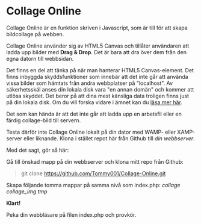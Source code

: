 # Collage Online

Collage Online är en funktion skriven i Javascript, som är till för att skapa bildcollage på webben.

Collage Online använder sig av HTML5 Canvas och tillåter användaren att ladda upp bilder med **Drag & Drop**. Det är bara att dra över dem från den egna datorn till webbsidan.

Det finns en del att tänka på när man hanterar HTML5 Canvas-element. Det finns inbyggda skyddsfunktioner som innebär att det inte går att använda vissa bilder som hämtats från andra webbplatser på "localhost". Av säkerhetsskäl anses din lokala disk vara "en annan domän" och kommer att utlösa skyddet. Det beror på att dina mest känsliga data troligen finns just på din lokala disk. Om du vill forska vidare i ämnet kan du [läsa mer här](http://stackoverflow.com/questions/22710627/tainted-canvases-may-not-be-exported).

Det som kan hända är att det inte går att ladda upp en arbetsfil eller en färdig collage-bild till servern. 

Testa därför inte Collage Online lokalt på din dator med WAMP- eller XAMP-server eller liknande. Klona i stället repot här från Github till *din webbserver*.

Med det sagt, gör så här:

Gå till önskad mapp på din webbserver och klona mitt repo från Github:
> git clone https://github.com/Tommy001/Collage-Online.git

Skapa följande tomma mappar på samma nivå som index.php:
*collage*
*collage_img*
*tmp*

**Klart!**

Peka din webbläsare på filen index.php och provkör.
